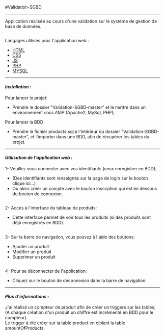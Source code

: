 ﻿#Validation-SGBD
***
Application réalisée au cours d'une validation sur le système de gestion de base de données.
##
Langages utilisés pour l'application web :<br>
- <a href="https://www.google.com/search?q=html+5&oq=html+5&aqs=chrome..69i57j0j35i39j0l2j69i60l3.900j0j7&sourceid=chrome&ie=UTF-8">HTML</a>
- <a href="https://www.google.com/search?q=css&oq=css+&aqs=chrome..69i57j0l3j69i60j69i65j69i60l2.910j0j4&sourceid=chrome&ie=UTF-8">CSS</a>
- <a href="https://www.google.com/search?sxsrf=ACYBGNQ_wMo4sDiTlDh58vLjJ_OQElqk2Q%3A1576244972807&ei=7JbzXdn3MKiUlwTH743gAw&q=js&oq=js&gs_l=psy-ab.3..35i39l3j0i67l4j0i131j0i67l2.15568.16314..16434...1.2..0.86.321.4......0....1..gws-wiz.....10..0i71j0j0i20i263j35i362i39.4Z29Iui6dLI&ved=0ahUKEwjZnbuN4rLmAhUoyoUKHcd3AzwQ4dUDCAs&uact=5">JS</a>
- <a href="https://www.google.com/search?sxsrf=ACYBGNR3_facD_ygWnk8MWtiBpSRXZGE5Q%3A1576245001087&ei=CZfzXe_pBMGSlwTGjKHACw&q=php&oq=php&gs_l=psy-ab.3..35i39l3j0j0i67l2j0l4.2120.3120..3216...1.0..0.84.407.5......0....1..gws-wiz.....10..35i362i39j0i131._dZ9X3qahGY&ved=0ahUKEwivkvma4rLmAhVByYUKHUZGCLgQ4dUDCAs&uact=5">PHP</a>
- <a href="https://www.google.com/search?sxsrf=ACYBGNSG1-g99uuTgdS8huEpzQlMUiDnTw%3A1576245034996&ei=KpfzXYusPMeKlwTpp7XQAg&q=mysql&oq=mysql&gs_l=psy-ab.3..35i39l3j0i67l7.18776.20929..21041...1.1..1.89.573.7......0....1..gws-wiz.....10..0i71j0i131j0j35i362i39.aKr28nvw5dM&ved=0ahUKEwiL6Y6r4rLmAhVHxYUKHelTDSoQ4dUDCAs&uact=5">MYSQL</a>
***
#### **_Installation :_**
Pour lancer le projet:<br>
- Prendre le dossier "Validation-SGBD-master" et le mettre dans un environnement sous AMP (Apache2, MySql, PHP);

Pour lancer la BDD:<br>
- Prendre le fichier products.sql à l'intérieur du dossier "Validation-SGBD-master", et l'importer dans une BDD, afin de récupérer les tables du projet.
***
#### **_Utilisation de l'application web :_**

1- Veuillez vous connecter avec vos identifiants (ceux enregistrer en BDD);<br>
- (Des identifiants sont renseignés sur la page de login sur le bouton clique ici...)
- Ou alors créer un compte avec le bouton inscription qui est en dessous du bouton de connexion.
##
2- Accès à l'interface du tableau de produits:<br>

- Cette interface permet de voir tous les produits (si des produits sont déjà enregistrés en BDD).
##
3- Sur la barre de navigation, vous pouvez à l'aide des boutons:
- Ajouter un produit
- Modifier un produit
- Supprimer un produit
##
4- Pour se déconnecter de l'application:<br>
- Cliquez sur le bouton de déconnexion dans la barre de navigation
***

#### **_Plus d'informations :_**

J'ai réalisé un compteur de produit afin de créer un triggers sur les tables;<br>
(A chaque création d'un produit un chiffre est incrémenté en BDD pour le compteur).<br>
Le trigger à été créer sur la table product en ciblant la table amountOfProducts.



